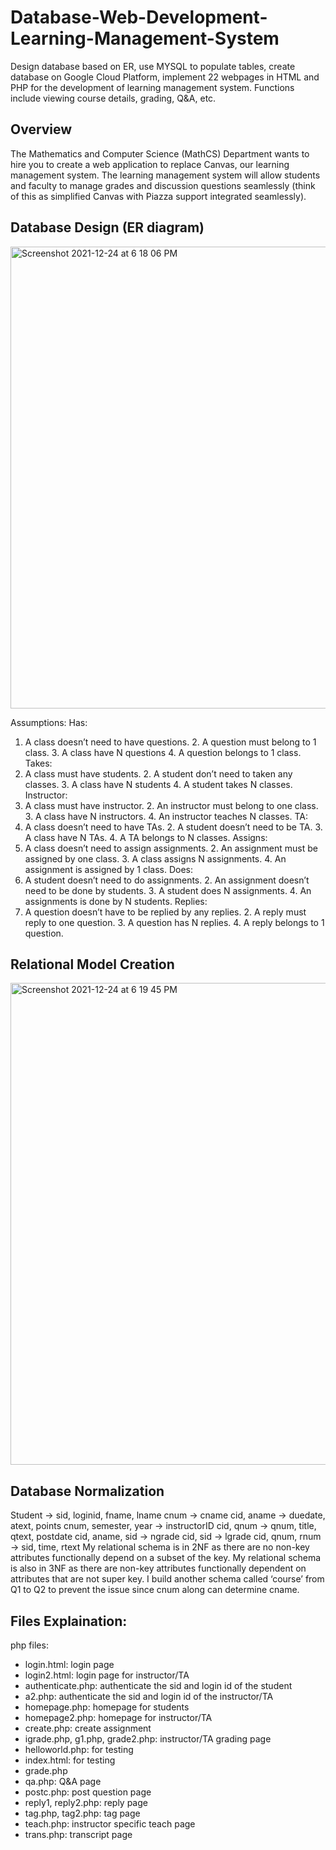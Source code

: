 # Database-Web-Development-Learning-Management-System
Design database based on ER, use MYSQL to populate tables, create database on Google Cloud Platform, implement 22 webpages in HTML and PHP for the development of learning management system. Functions include viewing course details, grading, Q&amp;A, etc.

## Overview
The Mathematics and Computer Science (MathCS) Department wants to hire you to create a web application to replace Canvas, our learning management system. The learning management system will allow students and faculty to manage grades and discussion questions seamlessly (think of this as simplified Canvas with Piazza support integrated seamlessly).

## Database Design (ER diagram)
<img width="739" alt="Screenshot 2021-12-24 at 6 18 06 PM" src="https://user-images.githubusercontent.com/73702692/147374068-87906b22-b470-44d2-8f66-ce60a954f7c9.png">

Assumptions:
Has:
1. A class doesn’t need to have questions. 2. A question must belong to 1 class. 3. A class have N questions 4. A question belongs to 1 class.
Takes:
1. A class must have students. 2. A student don’t need to taken any classes. 3. A class have N students 4. A student takes N classes.
Instructor:
1. A class must have instructor. 2. An instructor must belong to one class. 3. A class have N instructors. 4. An instructor teaches N classes.
TA:
1. A class doesn’t need to have TAs. 2. A student doesn’t need to be TA. 3. A class have N TAs. 4. A TA belongs to N classes.
Assigns:
1. A class doesn’t need to assign assignments. 2. An assignment must be assigned by one class. 3. A class assigns N assignments. 4. An assignment is assigned by 1 class.
Does:
1. A student doesn’t need to do assignments. 2. An assignment doesn’t need to be done by students. 3. A student does N assignments. 4. An assignments is done by N students.
Replies:
1. A question doesn’t have to be replied by any replies. 2. A reply must reply to one question. 3. A question has N replies. 4. A reply belongs to 1 question.

## Relational Model Creation

<img width="771" alt="Screenshot 2021-12-24 at 6 19 45 PM" src="https://user-images.githubusercontent.com/73702692/147376581-aa1737b8-8688-484a-8986-f5253dd1f3bb.png">

## Database Normalization

Student -> sid, loginid, fname, lname cnum -> cname
cid, aname -> duedate, atext, points cnum, semester, year -> instructorID cid, qnum -> qnum, title, qtext, postdate cid, aname, sid -> ngrade
cid, sid -> lgrade
cid, qnum, rnum -> sid, time, rtext
My relational schema is in 2NF as there are no non-key attributes functionally depend on a subset of the key. My relational schema is also in 3NF as there are non-key attributes functionally dependent on attributes that are not super key. I build another schema called ‘course’ from Q1 to Q2 to prevent the issue since cnum along can determine cname.

## Files Explaination:

php files:
* login.html: login page
* login2.html: login page for instructor/TA
* authenticate.php: authenticate the sid and login id of the student 
* a2.php: authenticate the sid and login id of the instructor/TA 
* homepage.php: homepage for students
* homepage2.php: homepage for instructor/TA
* create.php: create assignment
* igrade.php, g1.php, grade2.php: instructor/TA grading page
* helloworld.php: for testing
* index.html: for testing
* grade.php
* qa.php: Q&A page
* postc.php: post question page
* reply1, reply2.php: reply page
* tag.php, tag2.php: tag page
* teach.php: instructor specific teach page 
* trans.php: transcript page
